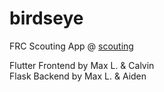 # birdseye

FRC Scouting App @ [scouting](https://scouting.team4159.org/)

Flutter Frontend by Max L. & Calvin
</br>
Flask Backend by Max L. & Aiden